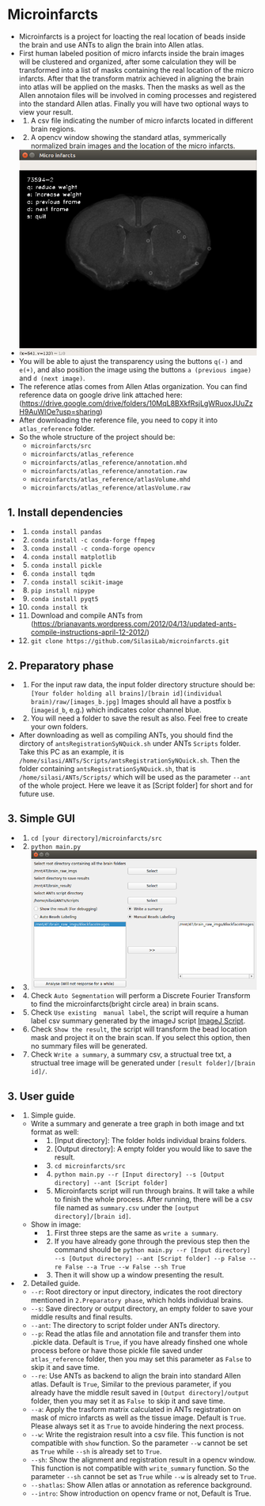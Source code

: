 # Microinfarcts
* Microinfarcts is a project for loacting the real location of beads inside the brain and use ANTs to align the brain into Allen atlas. 
* First human labeled position of micro infarcts inside the brain images will be clustered and organized, after some calculation they will be transformed into a list of masks containing the real location of the micro infarcts. After that the transform matrix achieved in aligning the brain into atlas will be applied on the masks. Then the masks as well as the Allen annotaion files will be involved in coming processes and registered into the standard Allen atlas. Finally you will have two optional ways to view your result.
* 1. A csv file indicating the number of micro infarcts located in different brain regions.
* 2. A opencv window showing the standard atlas, symmerically normalized brain images and the location of the micro infarcts. 
* ![opencv window](https://github.com/SilasiLab/microinfarcts/blob/master/pics/show.png)
* You will be able to ajust the transparency using the buttons `q(-)` and `e(+)`, and also position the image using the buttons `a (previous imgae)` and `d (next image)`.
* The reference atlas comes from Allen Atlas organization. You can find reference data on google drive link attached here:(https://drive.google.com/drive/folders/10MqL8BXkfRsjLgWRuoxJUuZzH9AuWIOe?usp=sharing)
* After downloading the reference file, you need to copy it into `atlas_reference` folder.
* So the whole structure of the project should be:
    * `microinfarcts/src`
    * `microinfarcts/atlas_reference`
    * `microinfarcts/atlas_reference/annotation.mhd`
    * `microinfarcts/atlas_reference/annotation.raw`
    * `microinfarcts/atlas_reference/atlasVolume.mhd`
    * `microinfarcts/atlas_reference/atlasVolume.raw`

## 1. Install dependencies
 * 1. `conda install pandas`
 * 2. `conda install -c conda-forge ffmpeg`
 * 3. `conda install -c conda-forge opencv`
 * 4. `conda install matplotlib`
 * 5. `conda install pickle`
 * 6. `conda install tqdm`
 * 7. `conda install scikit-image`
 * 8. `pip install nipype`
 * 9. `conda install pyqt5`
 * 10. `conda install tk`
 * 11. Download and compile ANTs from (https://brianavants.wordpress.com/2012/04/13/updated-ants-compile-instructions-april-12-2012/)
 * 12. `git clone https://github.com/SilasiLab/microinfarcts.git`

## 2. Preparatory phase
  * 1. For the input raw data, the input folder directory structure should be:
  `[Your folder holding all brains]/[brain id](individual brain)/raw/[images_b.jpg]`
   Images should all have a postfix `b` (`imageid_b`, e.g.) which indicates color channel blue.
  * 2. You will need a folder to save the result as also. Feel free to create your own folders.
  * After downloading as well as compiling ANTs, you should find the dirctory of `antsRegistrationSyNQuick.sh` under ANTs `Scripts` folder. Take this PC as an example, it is `/home/silasi/ANTs/Scripts/antsRegistrationSyNQuick.sh`. Then the folder containing `antsRegistrationSyNQuick.sh`, that is `/home/silasi/ANTs/Scripts/` which will be used as the parameter `--ant` of the whole project. Here we leave it as [Script folder] for short and for future use.
  
## 3. Simple GUI
  * 1. `cd [your directory]/microinfarcts/src`
  * 2. `python main.py`
  * 3. 
       ![Gui](/pics/microinfarctsGUI.png)
  * 4. Check `Auto Segmentation` will perform a Discrete Fourier Transform to find the microinfarcts(bright circle area) in brain scans.
  * 5. Check `Use existing  manual label`, the script will require a human label csv summary generated by the imageJ script [ImageJ Script](https://github.com/SilasiLab/microinfarcts/blob/master/imageJ/Bead%20Finder%20v0.1.4.ijm).
  * 6. Check `Show the result`, the script will transform the bead location mask and project it on the brain scan. If you select this option, then no summary files will be generated.
  * 7. Check `Write a summary`, a summary csv, a structual tree txt, a structual tree image will be generated under `[result folder]/[brain id]/`.
## 3. User guide
  * 1. Simple guide.
      * Write a summary and generate a tree graph in both image and txt format as well:
        * 1. [Input directory]: The folder holds individual brains folders.
        * 2. [Output directory]: A empty folder you would like to save the result.
        * 3. `cd microinfarcts/src`
        * 4. `python main.py --r [Input directory] --s [Output directory] --ant [Script folder]`
        * 5. Microinfarcts script will run through brains. It will take a while to finish the whole process. After running, there will be a csv file named as `summary.csv` under the `[output directory]/[brain id]`.
      * Show in image:
        * 1. First three steps are the same as `write a summary`.
        * 2. If you have already gone through the previous step then the command should be `python main.py --r [Input directory] --s [Output directory] --ant [Script folder] --p False --re False --a True --w False --sh True` 
        * 3. Then it will show up a window presenting the result.
  * 2. Detailed guide.
      * `--r`: Root directory or input directory, indicates the root directory mentioned in `2.Preparatory phase`, which holds individual brains.
      * `--s`: Save directory or output directory, an empty folder to save your middle results and final results.
      * `--ant`: The directory to script folder under ANTs directory.
      * `--p`: Read the atlas file and annotation file and transfer them into .pickle data. Default is `True`, if you have already finshed one whole process before or have those pickle file saved under `atlas_reference` folder, then you may set this parameter as `False` to skip it and save time.
      * `--re`: Use ANTs as backend to align the brain into standard Allen atlas. Default is `True`, Similar to the previous parameter, if you already have the middle result saved in `[Output directory]/output` folder, then you may set it as `False `to skip it and save time.
      * `--a`: Apply the trasform matrix calculated in ANTs registration on mask of micro infarcts as well as the tissue image. Default is `True`. Please always set it as `True` to avoide hindering the next process.
      * `--w`: Write the registraion result into a csv file. This function is not compatible with `show` function. So the parameter `--w` cannot be set as `True` while `--sh` is already set to `True`. 
      * `--sh`: Show the alignment and registration result in a opencv window. This function is not compatible with `write_summary` function. So the parameter `--sh` cannot be set as `True` while `--w` is already set to `True`. 
      * `--shatlas`: Show Allen atlas or annotation as reference background.
      * `--intro`: Show introduction on opencv frame or not, Default is True.
